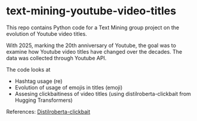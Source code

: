 # text-mining-youtube-video-titles
This repo contains Python code for a Text Mining group project on the evolution of Youtube video titles. 

With 2025, marking the 20th anniversary of Youtube, the goal was to examine how Youtube video titles have changed over the decades. The data was collected through Youtube API.

The code looks at
- Hashtag usage (re)
- Evolution of usage of emojis in titles (emoji)
- Assesing clickbaitiness of video titles (using distilroberta-clickbait from Hugging Transformers)

References: [Distilroberta-clickbait](https://huggingface.co/valurank/distilroberta-clickbait)
